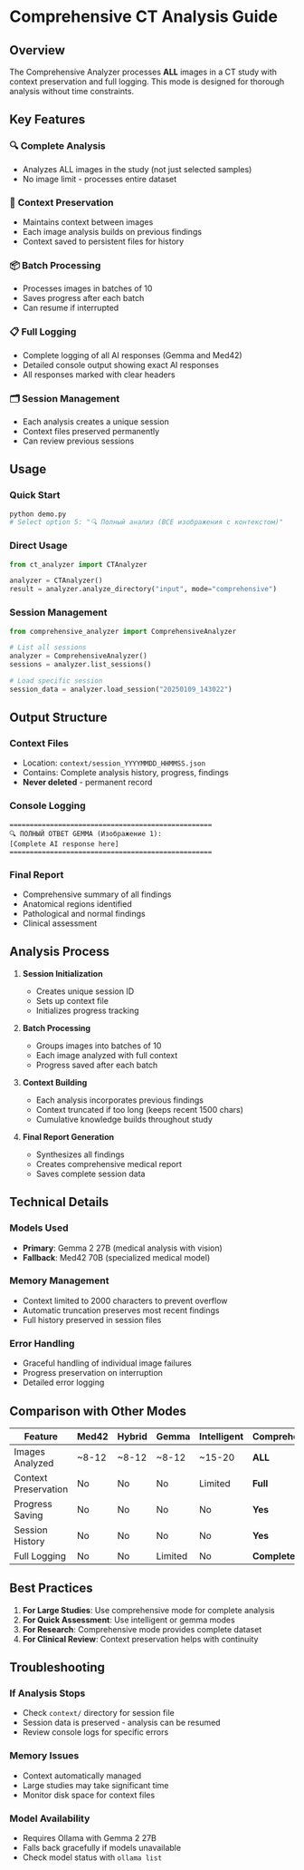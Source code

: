 # Comprehensive CT Analysis Guide

## Overview

The Comprehensive Analyzer processes **ALL** images in a CT study with context preservation and full logging. This mode is designed for thorough analysis without time constraints.

## Key Features

### 🔍 **Complete Analysis**
- Analyzes ALL images in the study (not just selected samples)
- No image limit - processes entire dataset

### 💾 **Context Preservation**
- Maintains context between images
- Each image analysis builds on previous findings
- Context saved to persistent files for history

### 📦 **Batch Processing**
- Processes images in batches of 10
- Saves progress after each batch
- Can resume if interrupted

### 📋 **Full Logging**
- Complete logging of all AI responses (Gemma and Med42)
- Detailed console output showing exact AI responses
- All responses marked with clear headers

### 🗂️ **Session Management**
- Each analysis creates a unique session
- Context files preserved permanently
- Can review previous sessions

## Usage

### Quick Start
```bash
python demo.py
# Select option 5: "🔍 Полный анализ (ВСЕ изображения с контекстом)"
```

### Direct Usage
```python
from ct_analyzer import CTAnalyzer

analyzer = CTAnalyzer()
result = analyzer.analyze_directory("input", mode="comprehensive")
```

### Session Management
```python
from comprehensive_analyzer import ComprehensiveAnalyzer

# List all sessions
analyzer = ComprehensiveAnalyzer()
sessions = analyzer.list_sessions()

# Load specific session
session_data = analyzer.load_session("20250109_143022")
```

## Output Structure

### Context Files
- Location: `context/session_YYYYMMDD_HHMMSS.json`
- Contains: Complete analysis history, progress, findings
- **Never deleted** - permanent record

### Console Logging
```
==================================================
🔍 ПОЛНЫЙ ОТВЕТ GEMMA (Изображение 1):
[Complete AI response here]
==================================================
```

### Final Report
- Comprehensive summary of all findings
- Anatomical regions identified
- Pathological and normal findings
- Clinical assessment

## Analysis Process

1. **Session Initialization**
   - Creates unique session ID
   - Sets up context file
   - Initializes progress tracking

2. **Batch Processing**
   - Groups images into batches of 10
   - Each image analyzed with full context
   - Progress saved after each batch

3. **Context Building**
   - Each analysis incorporates previous findings
   - Context truncated if too long (keeps recent 1500 chars)
   - Cumulative knowledge builds throughout study

4. **Final Report Generation**
   - Synthesizes all findings
   - Creates comprehensive medical report
   - Saves complete session data

## Technical Details

### Models Used
- **Primary**: Gemma 2 27B (medical analysis with vision)
- **Fallback**: Med42 70B (specialized medical model)

### Memory Management
- Context limited to 2000 characters to prevent overflow
- Automatic truncation preserves most recent findings
- Full history preserved in session files

### Error Handling
- Graceful handling of individual image failures
- Progress preservation on interruption
- Detailed error logging

## Comparison with Other Modes

| Feature | Med42 | Hybrid | Gemma | Intelligent | **Comprehensive** |
|---------|-------|--------|-------|-------------|-------------------|
| Images Analyzed | ~8-12 | ~8-12 | ~8-12 | ~15-20 | **ALL** |
| Context Preservation | No | No | No | Limited | **Full** |
| Progress Saving | No | No | No | No | **Yes** |
| Session History | No | No | No | No | **Yes** |
| Full Logging | No | No | Limited | No | **Complete** |

## Best Practices

1. **For Large Studies**: Use comprehensive mode for complete analysis
2. **For Quick Assessment**: Use intelligent or gemma modes
3. **For Research**: Comprehensive mode provides complete dataset
4. **For Clinical Review**: Context preservation helps with continuity

## Troubleshooting

### If Analysis Stops
- Check `context/` directory for session file
- Session data is preserved - analysis can be resumed
- Review console logs for specific errors

### Memory Issues
- Context automatically managed
- Large studies may take significant time
- Monitor disk space for context files

### Model Availability
- Requires Ollama with Gemma 2 27B
- Falls back gracefully if models unavailable
- Check model status with `ollama list` 